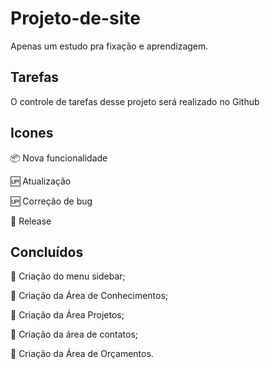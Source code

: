 ﻿# Projeto-de-site
Apenas um estudo pra fixação e aprendizagem. 


## Tarefas

O controle de tarefas desse projeto será realizado no Github


## Icones


:package: Nova funcionalidade

:up: Atualização

:up: Correção de bug

:checkered_flag: Release


## Concluídos

:checkered_flag: 
Criação do menu sidebar;

:checkered_flag: Criação da Área de Conhecimentos;

:checkered_flag: Criação da Área Projetos;

:checkered_flag: Criação da área de contatos;

:checkered_flag: Criação da Área de Orçamentos.
